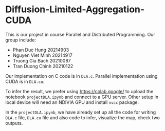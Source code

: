 # Diffusion-Limited-Aggregation-CUDA

This is our project in course Parallel and Distributed Programming. Our group include:
- Phan Duc Hung 20214903
- Nguyen Viet Minh 20214917
- Truong Gia Bach 20210087
- Tran Duong Chinh 20210122

Our implementation on C code is in `DLA.c`. Parallel implementation using CUDA is in `DLA.cu`.

To infer the result, we prefer using https://colab.google/ to upload the notebook `projectDLA.ipynb` and connect to a GPU server. Other setup in local device will need an NDIVIA GPU and install `nvcc` package.

In the `projectDLA.ipynb`, we have already set up all the code for writing `DLA.c` file, `DLA.cu` file and also code to infer, visualize the map, check two outputs.
